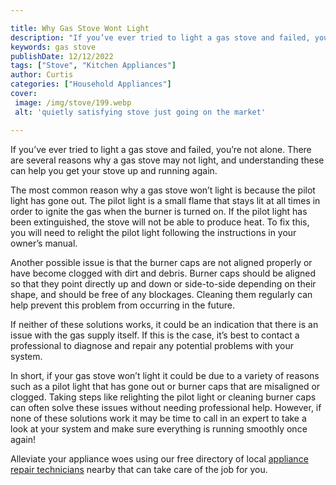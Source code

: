 ```yaml
---

title: Why Gas Stove Wont Light
description: "If you’ve ever tried to light a gas stove and failed, you’re not alone. There are several reasons why a gas stove may not light, a...get the full scoop"
keywords: gas stove
publishDate: 12/12/2022
tags: ["Stove", "Kitchen Appliances"]
author: Curtis
categories: ["Household Appliances"]
cover: 
 image: /img/stove/199.webp
 alt: 'quietly satisfying stove just going on the market'

---
```


If you’ve ever tried to light a gas stove and failed, you’re not alone. There are several reasons why a gas stove may not light, and understanding these can help you get your stove up and running again.

The most common reason why a gas stove won’t light is because the pilot light has gone out. The pilot light is a small flame that stays lit at all times in order to ignite the gas when the burner is turned on. If the pilot light has been extinguished, the stove will not be able to produce heat. To fix this, you will need to relight the pilot light following the instructions in your owner’s manual.

Another possible issue is that the burner caps are not aligned properly or have become clogged with dirt and debris. Burner caps should be aligned so that they point directly up and down or side-to-side depending on their shape, and should be free of any blockages. Cleaning them regularly can help prevent this problem from occurring in the future.

If neither of these solutions works, it could be an indication that there is an issue with the gas supply itself. If this is the case, it’s best to contact a professional to diagnose and repair any potential problems with your system. 

In short, if your gas stove won’t light it could be due to a variety of reasons such as a pilot light that has gone out or burner caps that are misaligned or clogged. Taking steps like relighting the pilot light or cleaning burner caps can often solve these issues without needing professional help. However, if none of these solutions work it may be time to call in an expert to take a look at your system and make sure everything is running smoothly once again!

Alleviate your appliance woes using our free directory of local <a href="/pages/appliance-repair-technicians/">appliance repair technicians</a> nearby that can take care of the job for you.